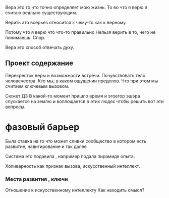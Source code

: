 Вера это то что точно определяет мою жизнь. 
То во что я верю я считаю реально существующим.

Верить это всерьез относится к чему-то как к верному.


Потому что я верю что что-то правильно 
Нельзя верить в то, чего не понимаешь. Спор.

Вера это способ отвечать духу.

## Проект содержание 
Перекресток веры и возможности встречи.
Почувствовать тело человечества. Кто мы, в каком ощущении пределов.
Что при этом мы считаем ключевым вызовом.

Сюжет ДЗ 
В какой-то момент пришло время и эгоегор эшэра спускается на землю и воплощается в этих людях чтобы решить вот эти вопросы.

# фазовый барьер
Была ставка на то что может сливки сообщество в котором есть развитие, навигирование и так далее 

Система это подавила , например подала пирамиде опыта.

Холиварность как признак вызова, искусственный интеллект.

### Места развития , ключи
Отношение к искусственному интеллекту 
Как находить смысл?

